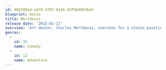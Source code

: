 ```yaml
---
id: 98d108ad-ad78-4707-81eb-92fbb495dba5
blueprint: movie
title: Mortdecai
release_date: '2015-01-21'
overview: 'Art dealer, Charles Mortdecai, searches for a stolen painting rumored to contain a secret code that gains access to hidden Nazi gold.'
genres:
  -
    id: 35
    name: Comedy
  -
    id: 12
    name: Adventure
---
```

